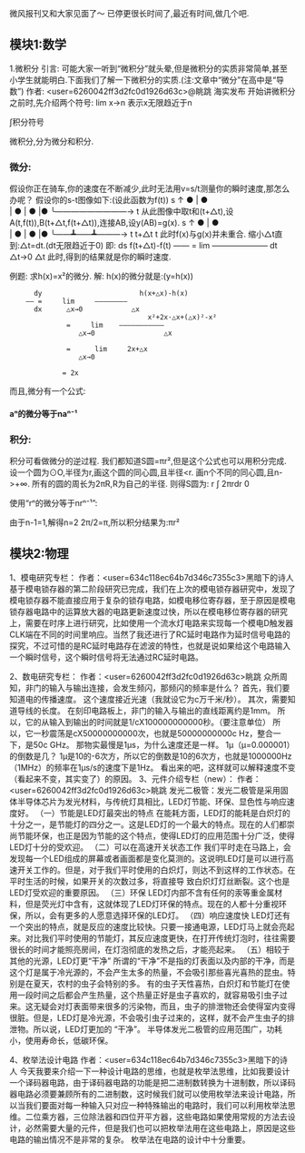微风报刊又和大家见面了～
已停更很长时间了,最近有时间,做几个吧.

## 模块1:数学
1.微积分
引言: 可能大家一听到“微积分”就头晕,但是微积分的实质非常简单,甚至小学生就能明白.下面我们了解一下微积分的实质.(注:文章中“微分”在高中是“导数”)
作者: <user=6260042ff3d2fc0d1926d63c>@眺跳</user> 海实发布
开始讲微积分之前时,先介绍两个符号:
  lim
x→n  表示x无限趋近于n

∫积分符号

微积分,分为微分和积分.

### 微分:
假设你正在骑车,你的速度在不断减少,此时无法用v=s/t测量你的瞬时速度,那怎么办呢？
假设你的s-t图像如下:(设此函数为f(t))
s ↑                       ●
     |               ●    
     |        ● 
     |   ●
     |●
   ╰—————————→
                                              t
从此图像中取t和(t+△t),设A(t,f(t)),B(t+△t,f(t+△t)),连接AB,设y(AB)=g(x).
s ↑                       ●
     |               ●    
     |        ● 
     |   ●
     |●
   ╰——┻——┻———→
                 t       t+△t           t
此时f(x)与g(x)并未重合.
缩小△t直到:△t=dt.(dt无限趋近于0)
即:
 ds                        f(t+△t)-f(t)
—— =     lim     ———————
 dt      △t→0            △t
此时,得到的结果就是你的瞬时速度.

例题:
求h(x)=x²的微分.
解: h(x)的微分就是:(y=h(x))

          dy                        h(x+△x)-h(x)
        —— =     lim     ————————
          dx      △x→0            △x
                                      x²+2x·△x+(△x)²-x²
                  =     lim    ———————————
                     △x→0                 △x

                  =      lim     2x+△x
                     △x→0

                 = 2x

而且,微分有一个公式:

#### aⁿ的微分等于naⁿ⁻¹

### 积分:
积分可看做微分的逆过程.
我们都知道S圆=πr²,但是这个公式也可以用积分完成.
设一个圆为⊙O,半径为r,画这个圆的同心圆,且半径<r.
画n个不同的同心圆,且n->+∞.
所有的圆的周长为2πR,R为自己的半径.
则得S圆为:
   r
∫    2πrdr
  0

使用“rⁿ的微分等于nrⁿ⁻¹”:

由于n-1=1,解得n=2
2π/2=π,所以积分结果为:πr²


## 模块2:物理
1、模电研究专栏：
作者：<user=634c118ec64b7d346c7355c3>黑暗下的诗人</user>
基于模电锁存器的第二阶段研究已完成，我们在上次的模电锁存器研究中，发现了模电锁存器不能直接应用于复杂的锁存电路，如模电移位寄存器，至于原因是模电锁存器电路中的运算放大器的电路更新速度过快，所以在模电移位寄存器的研究上，需要在时序上进行研究，比如使用一个流水灯电路来实现每一个模电D触发器CLK端在不同的时间里响应。当然了我还进行了RC延时电路作为延时信号电路的探究，不过可惜的是RC延时电路存在滤波的特性，也就是说如果给这个电路输入一个瞬时信号，这个瞬时信号将无法通过RC延时电路。

2、数电研究专栏：
作者：<user=6260042ff3d2fc0d1926d63c>眺跳</user>
众所周知，非门的输入与输出连接，会发生频闪，那频闪的频率是什么？
首先，我们要知道电的传播速度。
这个速度接近光速（我就设它为c万千米/秒）。
其次，需要知道导线的长度。
在刻印电路板上，非门的输入与输出的直线距离约是1mm。
所以，它的从输入到输出的时间就是1/cX100000000000秒。（要注意单位）
所以，它一秒震荡是cX50000000000次，也就是50000000000c Hz，整合一下，是50c GHz。
那物实最慢是1μs，为什么速度还是一样。
1μ（μ=0.000001）的倒数是几？
1μ是10的-6次方，所以它的倒数是10的6次方，也就是1000000Hz（1MHz）的频率在1μs/s的速度下是1Hz。
看出来的吧，这样就可以解释速度不变（看起来不变，其实变了）的原因。
3、元件介绍专栏（new）：
作者：<user=6260042ff3d2fc0d1926d63c>眺跳</user>
发光二极管：发光二极管是采用固体半导体芯片为发光材料，与传统灯具相比，LED灯节能、环保、显色性与响应速度好。
（一）节能是LED灯最突出的特点
在能耗方面，LED灯的能耗是白炽灯的十分之一，是节能灯的四分之一。这是LED灯的一个最大的特点。现在的人们都崇尚节能环保，也正是因为节能的这个特点，使得LED灯的应用范围十分广泛，使得LED灯十分的受欢迎。
（二）可以在高速开关状态工作
我们平时走在马路上，会发现每一个LED组成的屏幕或者画面都是变化莫测的。这说明LED灯是可以进行高速开关工作的。但是，对于我们平时使用的白炽灯，则达不到这样的工作状态。在平时生活的时候，如果开关的次数过多，将直接导 致白炽灯灯丝断裂。这个也是LED灯受欢迎的重要原因。
（三）环保
LED灯内部不含有任何的汞等重金属材料，但是荧光灯中含有，这就体现了LED灯环保的特点。现在的人都十分重视环保，所以，会有更多的人愿意选择环保的LED灯。
（四）响应速度快
LED灯还有一个突出的特点，就是反应的速度比较快。只要一接通电源，LED灯马上就会亮起来。对比我们平时使用的节能灯，其反应速度更快，在打开传统灯泡时，往往需要很长的时间才能照亮房间，在灯泡彻底的发热之后，才能亮起来。
（五）相较于其他的光源，LED灯更“干净”
所谓的“干净”不是指的灯表面以及内部的干净，而是这个灯是属于冷光源的，不会产生太多的热量，不会吸引那些喜光喜热的昆虫。特别是在夏天，农村的虫子会特别的多。
有的虫子天性喜热，白炽灯和节能灯在使用一段时间之后都会产生热量，这个热量正好是虫子喜欢的，就容易吸引虫子过来。这无疑会对灯表面带来很多的污染物，而且，虫子的排泄物还会使得室内变得很脏。但是，LED灯是冷光源，不会吸引虫子过来的，这样，就不会产生虫子的排泄物。所以说，LED灯更加的 “干净”。 
半导体发光二极管的应用范围广，功耗小，使用寿命长，低碳环保。

4、枚举法设计电路
作者：<user=634c118ec64b7d346c7355c3>黑暗下的诗人</user>
今天我要来介绍一下一种设计电路的思维，也就是枚举法思维，比如我要设计一个译码器电路，由于译码器电路的功能是把二进制数转换为十进制数，所以译码器电路必须要兼顾所有的二进制数，这时候我们就可以使用枚举法来设计电路，所以当我们要面对每一种输入只对应一种特殊输出的电路时，我们可以利用枚举法思维。二位乘方器，三位除法器和四位开平方器，这些电路如果使用常规的方法去设计，必然需要大量的元件，但是我们也可以把枚举法用在这些电路上，原因是这些电路的输出情况不是非常的复杂。
枚举法在电路的设计中十分重要。
